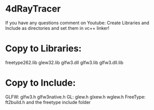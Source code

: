 # 4dRayTracer

If you have any questions comment on Youtube: 
Create Libraries and Include as directories and set them in vc++ linker!

# Copy to Libraries:

freetype262.lib
glew32.lib
glfw3.dll
glfw3.lib
glfw3.dll.lib

# Copy to Include:

GLFW: glfw3.h glfw3native.h
GL: glew.h glxew.h wglew.h
FreeType: ft2build.h and the freetype include folder
